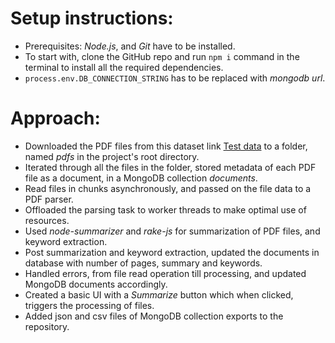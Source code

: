 # Setup instructions:

- Prerequisites: *Node.js*, and *Git* have to be installed.
- To start with, clone the GitHub repo and run `npm i` command in the terminal to install all the required dependencies.
- `process.env.DB_CONNECTION_STRING` has to be replaced with *mongodb url*.

# Approach:

- Downloaded the PDF files from this dataset link [Test data](https://github.com/Devian158/AI-Internship-Task.git) to a folder, named *pdfs* in the project's root directory.
- Iterated through all the files in the folder, stored metadata of each PDF file as a document, in a MongoDB collection *documents*.
- Read files in chunks asynchronously, and passed on the file data to a PDF parser.
- Offloaded the parsing task to worker threads to make optimal use of resources.
- Used *node-summarizer* and *rake-js* for summarization of PDF files, and keyword extraction.
- Post summarization and keyword extraction, updated the documents in database with number of pages, summary and keywords.
- Handled errors, from file read operation till processing, and updated MongoDB documents accordingly.
- Created a basic UI with a *Summarize* button which when clicked, triggers the processing of files.
- Added json and csv files of MongoDB collection exports to the repository.
